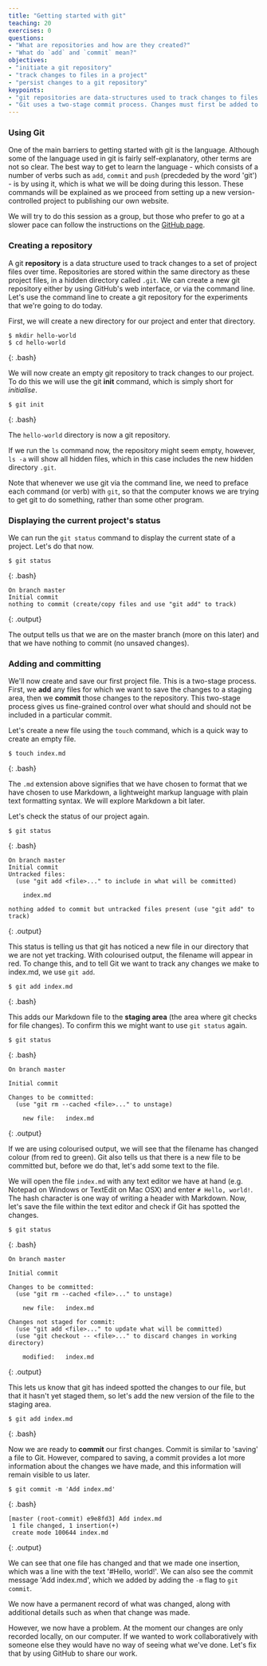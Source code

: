 ```yaml
---
title: "Getting started with git"
teaching: 20
exercises: 0
questions:
- "What are repositories and how are they created?"
- "What do `add` and `commit` mean?"
objectives:
- "initiate a git repository"
- "track changes to files in a project"
- "persist changes to a git repository"
keypoints:
- "git repositories are data-structures used to track changes to files over time"
- "Git uses a two-stage commit process. Changes must first be added to the staging area, then committed from there"
---
```


### Using Git

One of the main barriers to getting started with git is the language. Although some of the language used in git is 
fairly self-explanatory, other terms are not so clear. The best way to get to learn the language - which consists of a 
number of verbs such as `add`, `commit` and `push` (precdeded by the word 'git') - is by using it, which is what we will be doing during this 
lesson. These commands will be explained as we proceed from setting up a new version-controlled project to publishing 
our own website.

We will try to do this session as a group, but those who prefer to go at a slower pace can follow the instructions on 
the [GitHub page](https://github.com/data-lessons/library-git).


### Creating a repository

A git **repository** is a data structure used to track changes to a set of project files over time. Repositories are 
stored within the same directory as these project files, in a hidden directory called `.git`. We can create a new git 
repository either by using GitHub's web interface, or via the command line. Let's use the command line to create a git 
repository for the experiments that we're going to do today.

First, we will create a new directory for our project and enter that directory.
<!explain commands as we go along>

~~~
$ mkdir hello-world
$ cd hello-world
~~~
{: .bash}

We will now create an empty git repository to track changes to our project. To do this we will use the git **init** command, 
which is simply short for *initialise*.

~~~
$ git init
~~~
{: .bash}

The `hello-world` directory is now a git repository. 

If we run the `ls` command now, the repository might seem empty, however, `ls -a` will show all hidden files, which 
in this case includes the new hidden directory `.git`.

Note that whenever we use git via the command line, we need to preface each command (or verb) with `git`, so that the computer knows 
we are trying to get git to do something, rather than some other program.

### Displaying the current project's status

We can run the `git status` command to display the current state of a project. Let's do that now.

~~~
$ git status
~~~
{: .bash}
~~~
On branch master
Initial commit
nothing to commit (create/copy files and use "git add" to track)
~~~
{: .output}

The output tells us that we are on the master branch (more on this later) and that we have nothing to commit (no 
unsaved changes).


### Adding and committing

We'll now create and save our first project file. This is a two-stage process. First, we **add** any files for which 
we want to save the changes to a staging area, then we **commit** those changes to the repository. This two-stage 
process gives us fine-grained control over what should and should not be included in a particular commit.

Let's create a new file using the `touch` command, which is a quick way to create an empty file.

~~~
$ touch index.md
~~~
{: .bash}

The `.md` extension above signifies that we have chosen to format that we have 
chosen to use Markdown, a lightweight markup language with plain text formatting syntax. We will explore Markdown a 
bit later.

Let's check the status of our project again.

~~~
$ git status
~~~
{: .bash}
~~~
On branch master
Initial commit
Untracked files:
  (use "git add <file>..." to include in what will be committed)

    index.md

nothing added to commit but untracked files present (use "git add" to track)
~~~
{: .output}

This status is telling us that git has noticed a new file in our directory that we are not yet tracking. With colourised 
output, the filename will appear in red. To change this, and to tell Git we want to track any changes we make to 
index.md, we use `git add`.

~~~
$ git add index.md
~~~
{: .bash}

This adds our Markdown file to the **staging area** (the area where git checks for file changes). To confirm this we 
might want to use `git status` again.

~~~
$ git status
~~~
{: .bash}
~~~
On branch master

Initial commit

Changes to be committed:
  (use "git rm --cached <file>..." to unstage)

    new file:   index.md
~~~
{: .output}

If we are using colourised output, we will see that the filename has changed colour (from red to green). Git also tells us that there
is a new file to be committed but, before we do that, let's add some text to the file.

We will open the file `index.md` with any text editor we have at hand (e.g. Notepad on Windows or TextEdit on Mac OSX) and enter `# Hello, world!`. The
hash character is one way of writing a header with Markdown. Now, let's save the file within the text editor and check if Git
has spotted the changes.

~~~
$ git status
~~~
{: .bash}
~~~
On branch master

Initial commit

Changes to be committed:
  (use "git rm --cached <file>..." to unstage)

	new file:   index.md

Changes not staged for commit:
  (use "git add <file>..." to update what will be committed)
  (use "git checkout -- <file>..." to discard changes in working directory)

	modified:   index.md
~~~
{: .output}

This lets us know that git has indeed spotted the changes to our file, but that it hasn't yet staged them, so let's add 
the new version of the file to the staging area.

~~~
$ git add index.md
~~~
{: .bash}

Now we are ready to  **commit** our first changes. 
Commit is similar to 'saving' a file to Git. 
However, compared to saving, a commit provides a lot more information about the changes we have made,
and this information will remain visible to us later.


~~~
$ git commit -m 'Add index.md'
~~~
{: .bash}
~~~
[master (root-commit) e9e8fd3] Add index.md
 1 file changed, 1 insertion(+)
 create mode 100644 index.md
~~~
{: .output}

We can see that one file has changed and that we made one insertion, which was a line with the text '#Hello, world!'. 
We can
also see the commit message 'Add index.md', which we added by adding the `-m` flag to `git commit`.

We now have a permanent record of what was changed, along with additional details such as when that change was made. 

However, we now have a problem. At the moment our changes are only recorded locally, on our computer. If we wanted to 
work collaboratively with someone else they would have no way of seeing what we've done. Let's fix that by using GitHub 
to share our work.
